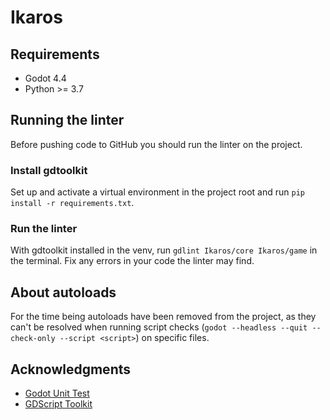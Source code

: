# Ikaros

## Requirements

- Godot 4.4
- Python >= 3.7

## Running the linter

Before pushing code to GitHub you should run the linter on the project.

### Install gdtoolkit

Set up and activate a virtual environment in the project root and run `pip install -r requirements.txt`.

### Run the linter

With gdtoolkit installed in the venv, run `gdlint Ikaros/core Ikaros/game` in the terminal.
Fix any errors in your code the linter may find.

## About autoloads

For the time being autoloads have been removed from the project, as they can't be resolved when running
script checks (`godot --headless --quit --check-only --script <script>`) on specific files.

## Acknowledgments

- [Godot Unit Test](https://github.com/bitwes/Gut)
- [GDScript Toolkit](https://github.com/Scony/godot-gdscript-toolkit)

